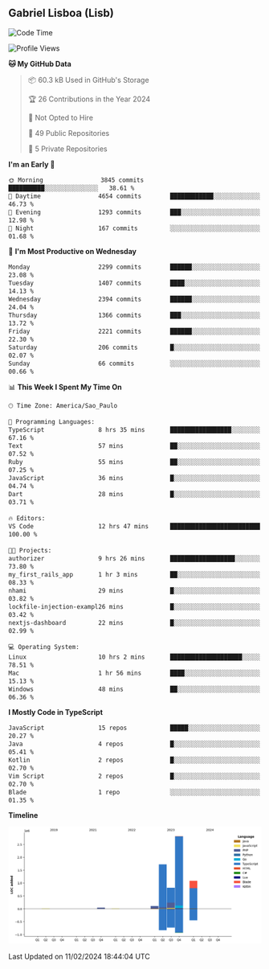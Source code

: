 ## Gabriel Lisboa (Lisb)

<!--START_SECTION:waka-->
![Code Time](http://img.shields.io/badge/Code%20Time-422%20hrs%2027%20mins-blue)

![Profile Views](http://img.shields.io/badge/Profile%20Views-17-blue)

**🐱 My GitHub Data** 

> 📦 60.3 kB Used in GitHub's Storage 
 > 
> 🏆 26 Contributions in the Year 2024
 > 
> 🚫 Not Opted to Hire
 > 
> 📜 49 Public Repositories 
 > 
> 🔑 5 Private Repositories 
 > 
**I'm an Early 🐤** 

```text
🌞 Morning                3845 commits        ██████████░░░░░░░░░░░░░░░   38.61 % 
🌆 Daytime                4654 commits        ████████████░░░░░░░░░░░░░   46.73 % 
🌃 Evening                1293 commits        ███░░░░░░░░░░░░░░░░░░░░░░   12.98 % 
🌙 Night                  167 commits         ░░░░░░░░░░░░░░░░░░░░░░░░░   01.68 % 
```
📅 **I'm Most Productive on Wednesday** 

```text
Monday                   2299 commits        ██████░░░░░░░░░░░░░░░░░░░   23.08 % 
Tuesday                  1407 commits        ████░░░░░░░░░░░░░░░░░░░░░   14.13 % 
Wednesday                2394 commits        ██████░░░░░░░░░░░░░░░░░░░   24.04 % 
Thursday                 1366 commits        ███░░░░░░░░░░░░░░░░░░░░░░   13.72 % 
Friday                   2221 commits        ██████░░░░░░░░░░░░░░░░░░░   22.30 % 
Saturday                 206 commits         █░░░░░░░░░░░░░░░░░░░░░░░░   02.07 % 
Sunday                   66 commits          ░░░░░░░░░░░░░░░░░░░░░░░░░   00.66 % 
```


📊 **This Week I Spent My Time On** 

```text
🕑︎ Time Zone: America/Sao_Paulo

💬 Programming Languages: 
TypeScript               8 hrs 35 mins       █████████████████░░░░░░░░   67.16 % 
Text                     57 mins             ██░░░░░░░░░░░░░░░░░░░░░░░   07.52 % 
Ruby                     55 mins             ██░░░░░░░░░░░░░░░░░░░░░░░   07.25 % 
JavaScript               36 mins             █░░░░░░░░░░░░░░░░░░░░░░░░   04.74 % 
Dart                     28 mins             █░░░░░░░░░░░░░░░░░░░░░░░░   03.71 % 

🔥 Editors: 
VS Code                  12 hrs 47 mins      █████████████████████████   100.00 % 

🐱‍💻 Projects: 
authorizer               9 hrs 26 mins       ██████████████████░░░░░░░   73.80 % 
my_first_rails_app       1 hr 3 mins         ██░░░░░░░░░░░░░░░░░░░░░░░   08.33 % 
nhami                    29 mins             █░░░░░░░░░░░░░░░░░░░░░░░░   03.82 % 
lockfile-injection-exampl26 mins             █░░░░░░░░░░░░░░░░░░░░░░░░   03.42 % 
nextjs-dashboard         22 mins             █░░░░░░░░░░░░░░░░░░░░░░░░   02.99 % 

💻 Operating System: 
Linux                    10 hrs 2 mins       ████████████████████░░░░░   78.51 % 
Mac                      1 hr 56 mins        ████░░░░░░░░░░░░░░░░░░░░░   15.13 % 
Windows                  48 mins             ██░░░░░░░░░░░░░░░░░░░░░░░   06.36 % 
```

**I Mostly Code in TypeScript** 

```text
JavaScript               15 repos            █████░░░░░░░░░░░░░░░░░░░░   20.27 % 
Java                     4 repos             █░░░░░░░░░░░░░░░░░░░░░░░░   05.41 % 
Kotlin                   2 repos             █░░░░░░░░░░░░░░░░░░░░░░░░   02.70 % 
Vim Script               2 repos             █░░░░░░░░░░░░░░░░░░░░░░░░   02.70 % 
Blade                    1 repo              ░░░░░░░░░░░░░░░░░░░░░░░░░   01.35 % 
```



**Timeline**

![Lines of Code chart](https://raw.githubusercontent.com/tenlisboa/tenlisboa/main/assets/bar_graph.png)


 Last Updated on 11/02/2024 18:44:04 UTC
<!--END_SECTION:waka-->
